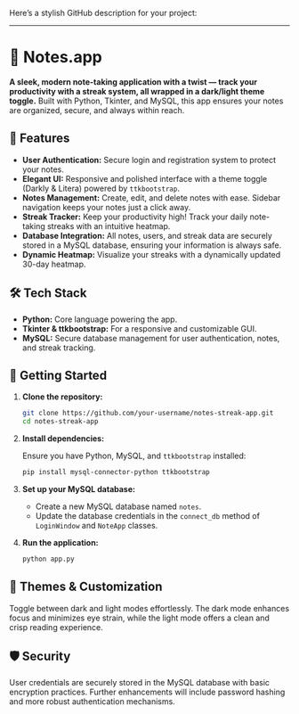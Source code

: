 Here’s a stylish GitHub description for your project:

---

# 📝 Notes.app

**A sleek, modern note-taking application with a twist — track your productivity with a streak system, all wrapped in a dark/light theme toggle.** Built with Python, Tkinter, and MySQL, this app ensures your notes are organized, secure, and always within reach.

## 🌟 Features

- **User Authentication:** Secure login and registration system to protect your notes.
- **Elegant UI:** Responsive and polished interface with a theme toggle (Darkly & Litera) powered by `ttkbootstrap`.
- **Notes Management:** Create, edit, and delete notes with ease. Sidebar navigation keeps your notes just a click away.
- **Streak Tracker:** Keep your productivity high! Track your daily note-taking streaks with an intuitive heatmap.
- **Database Integration:** All notes, users, and streak data are securely stored in a MySQL database, ensuring your information is always safe.
- **Dynamic Heatmap:** Visualize your streaks with a dynamically updated 30-day heatmap.

## 🛠️ Tech Stack

- **Python:** Core language powering the app.
- **Tkinter & ttkbootstrap:** For a responsive and customizable GUI.
- **MySQL:** Secure database management for user authentication, notes, and streak tracking.

## 🚀 Getting Started

1. **Clone the repository:**

   ```bash
   git clone https://github.com/your-username/notes-streak-app.git
   cd notes-streak-app
   ```

2. **Install dependencies:**

   Ensure you have Python, MySQL, and `ttkbootstrap` installed:

   ```bash
   pip install mysql-connector-python ttkbootstrap
   ```

3. **Set up your MySQL database:**

   - Create a new MySQL database named `notes`.
   - Update the database credentials in the `connect_db` method of `LoginWindow` and `NoteApp` classes.

4. **Run the application:**

   ```bash
   python app.py
   ```

## 🎨 Themes & Customization

Toggle between dark and light modes effortlessly. The dark mode enhances focus and minimizes eye strain, while the light mode offers a clean and crisp reading experience.


## 🛡️ Security

User credentials are securely stored in the MySQL database with basic encryption practices. Further enhancements will include password hashing and more robust authentication mechanisms.
